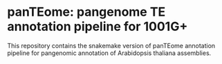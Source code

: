 # panTEome: pangenome TE annotation pipeline for 1001G+

This repository contains the snakemake version of panTEome annotation pipeline for pangenomic annotation of Arabidopsis thaliana assemblies.